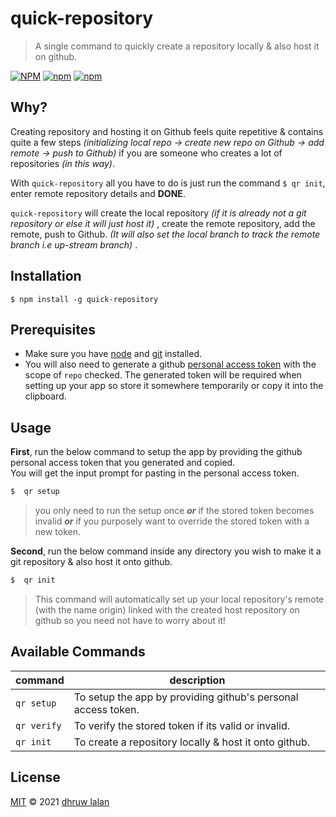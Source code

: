 # quick-repository

> A single command to quickly create a repository locally & also host it on github.

[![NPM](https://img.shields.io/npm/l/quick-repository)](https://github.com/dhruwlalan/quick-repository/blob/master/LICENSE) [![npm](https://img.shields.io/npm/v/quick-repository)](https://www.npmjs.com/package/quick-repository) [![npm](https://img.shields.io/npm/dt/quick-repository)](https://www.npmjs.com/package/quick-repository)

## Why?

Creating repository and hosting it on Github feels quite repetitive & contains quite a few steps _(initializing local repo → create new repo on Github → add remote → push to Github)_ if you are someone who creates a lot of repositories _(in this way)_.<br>

With `quick-repository` all you have to do is just run the command `$ qr init`, enter remote repository details and **DONE**.<br>

`quick-repository` will create the local repository _(if it is already not a git repository or else it will just host it)_ , create the remote repository, add the remote, push to Github. _(It will also set the local branch to track the remote branch i.e up-stream branch)_ .

## Installation

```
$ npm install -g quick-repository
```

## Prerequisites

-  Make sure you have [node](https://nodejs.org/en/) and [git](https://git-scm.com/) installed.
-  You will also need to generate a github [personal access token](https://docs.github.com/en/github/authenticating-to-github/creating-a-personal-access-token#creating-a-token) with the scope of `repo` checked. The generated token will be required when setting up your app so store it somewhere temporarily or copy it into the clipboard.

## Usage

**First**, run the below command to setup the app by providing the github personal access token that you generated and copied.<br>
You will get the input prompt for pasting in the personal access token.

```bash
$  qr setup
```

> you only need to run the setup once **_or_** if the stored token becomes invalid **_or_** if you purposely want to override the stored token with a new token.

**Second**, run the below command inside any directory you wish to make it a git repository & also host it onto github.

```bash
$  qr init
```

> This command will automatically set up your local repository's remote (with the name origin) linked with the created host repository on github so you need not have to worry about it!

## Available Commands

| command     | description                                                   |
| ----------- | ------------------------------------------------------------- |
| `qr setup`  | To setup the app by providing github's personal access token. |
| `qr verify` | To verify the stored token if its valid or invalid.           |
| `qr init`   | To create a repository locally & host it onto github.         |

## License

[MIT](https://github.com/dhruwlalan/quick-repository/blob/master/LICENSE) © 2021 [dhruw lalan](https://github.com/dhruwlalan)
